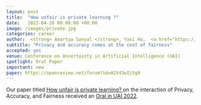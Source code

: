 ```yaml
---
layout: post
title:  "How unfair is private learning ?"
date:   2022-04-26 00:00:00 +00:00
image: /images/private.jpg
categories: career
author:  <strong> Amartya Sanyal </strong>, Yaxi Hu,  <a href="https://sml.inf.ethz.ch/group/fannyy/"> Fanny Yang</a>
subtitle: "Privacy and accuracy comes at the cost of fairness"
accepted: yes
venue: Conference on Uncertainty in Artificial Intelligence (UAI) 
spotlight: Oral Paper
important: new
paper: https://openreview.net/forum?id=H2V43wIj5g9
---
```

Our paper titled <a href="https://openreview.net/forum?id=H2V43wIj5g9">
How unfair is private learning? </a> on the interaction of Privacy,
Accuracy, and Fairness received an <a
href="https://www.auai.org/uai2022/"> Oral in UAI 2022</a>.
